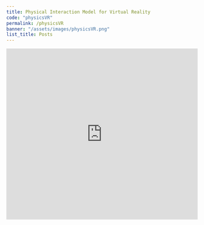 ```yaml
---
title: Physical Interaction Model for Virtual Reality
code: "physicsVR"
permalink: /physicsVR
banner: "/assets/images/physicsVR.png"
list_title: Posts
---
```


<iframe src="https://player.vimeo.com/video/431783283" width="100%" height="450" frameborder="0" allowfullscreen></iframe>
